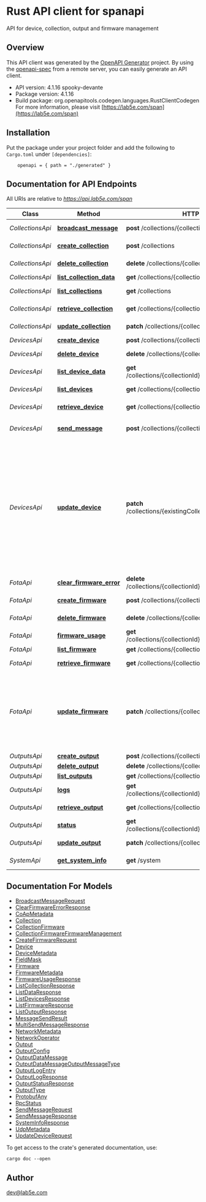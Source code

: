 # Rust API client for spanapi

API for device, collection, output and firmware management

## Overview

This API client was generated by the [OpenAPI Generator](https://openapi-generator.tech) project.  By using the [openapi-spec](https://openapis.org) from a remote server, you can easily generate an API client.

- API version: 4.1.16 spooky-devante
- Package version: 4.1.16
- Build package: org.openapitools.codegen.languages.RustClientCodegen
For more information, please visit [https://lab5e.com/span](https://lab5e.com/span)

## Installation

Put the package under your project folder and add the following to `Cargo.toml` under `[dependencies]`:

```
    openapi = { path = "./generated" }
```

## Documentation for API Endpoints

All URIs are relative to *https://api.lab5e.com/span*

Class | Method | HTTP request | Description
------------ | ------------- | ------------- | -------------
*CollectionsApi* | [**broadcast_message**](docs/CollectionsApi.md#broadcast_message) | **post** /collections/{collectionId}/to | Broadcast message
*CollectionsApi* | [**create_collection**](docs/CollectionsApi.md#create_collection) | **post** /collections | Create collection
*CollectionsApi* | [**delete_collection**](docs/CollectionsApi.md#delete_collection) | **delete** /collections/{collectionId} | Delete collection
*CollectionsApi* | [**list_collection_data**](docs/CollectionsApi.md#list_collection_data) | **get** /collections/{collectionId}/data | Get payloads
*CollectionsApi* | [**list_collections**](docs/CollectionsApi.md#list_collections) | **get** /collections | List collections
*CollectionsApi* | [**retrieve_collection**](docs/CollectionsApi.md#retrieve_collection) | **get** /collections/{collectionId} | Retrieve collection
*CollectionsApi* | [**update_collection**](docs/CollectionsApi.md#update_collection) | **patch** /collections/{collectionId} | Update collection
*DevicesApi* | [**create_device**](docs/DevicesApi.md#create_device) | **post** /collections/{collectionId}/devices | Create device
*DevicesApi* | [**delete_device**](docs/DevicesApi.md#delete_device) | **delete** /collections/{collectionId}/devices/{deviceId} | Remove device.
*DevicesApi* | [**list_device_data**](docs/DevicesApi.md#list_device_data) | **get** /collections/{collectionId}/devices/{deviceId}/data | Get payloads
*DevicesApi* | [**list_devices**](docs/DevicesApi.md#list_devices) | **get** /collections/{collectionId}/devices | List devices in collection.
*DevicesApi* | [**retrieve_device**](docs/DevicesApi.md#retrieve_device) | **get** /collections/{collectionId}/devices/{deviceId} | Retrieve device
*DevicesApi* | [**send_message**](docs/DevicesApi.md#send_message) | **post** /collections/{collectionId}/devices/{deviceId}/to | Send message to a device.
*DevicesApi* | [**update_device**](docs/DevicesApi.md#update_device) | **patch** /collections/{existingCollectionId}/devices/{deviceId} | Update device. The device can be moved from one collection to another by setting the collection ID field to the new collection. You must have administrative access to both collections.
*FotaApi* | [**clear_firmware_error**](docs/FotaApi.md#clear_firmware_error) | **delete** /collections/{collectionId}/devices/{deviceId}/fwerror | Clear FOTA error
*FotaApi* | [**create_firmware**](docs/FotaApi.md#create_firmware) | **post** /collections/{collectionId}/firmware | Create firmware
*FotaApi* | [**delete_firmware**](docs/FotaApi.md#delete_firmware) | **delete** /collections/{collectionId}/firmware/{imageId} | Delete firmware
*FotaApi* | [**firmware_usage**](docs/FotaApi.md#firmware_usage) | **get** /collections/{collectionId}/firmware/{imageId}/usage | Firmware usage
*FotaApi* | [**list_firmware**](docs/FotaApi.md#list_firmware) | **get** /collections/{collectionId}/firmware | List firmware
*FotaApi* | [**retrieve_firmware**](docs/FotaApi.md#retrieve_firmware) | **get** /collections/{collectionId}/firmware/{imageId} | Retrieve firmware
*FotaApi* | [**update_firmware**](docs/FotaApi.md#update_firmware) | **patch** /collections/{collectionId}/firmware/{imageId} | Update firmware. Only the version and tags fields can be updated. The other fields will be ignored..
*OutputsApi* | [**create_output**](docs/OutputsApi.md#create_output) | **post** /collections/{collectionId}/outputs | Create output
*OutputsApi* | [**delete_output**](docs/OutputsApi.md#delete_output) | **delete** /collections/{collectionId}/outputs/{outputId} | Delete output
*OutputsApi* | [**list_outputs**](docs/OutputsApi.md#list_outputs) | **get** /collections/{collectionId}/outputs | List outputs
*OutputsApi* | [**logs**](docs/OutputsApi.md#logs) | **get** /collections/{collectionId}/outputs/{outputId}/logs | Output logs
*OutputsApi* | [**retrieve_output**](docs/OutputsApi.md#retrieve_output) | **get** /collections/{collectionId}/outputs/{outputId} | Retrieve output
*OutputsApi* | [**status**](docs/OutputsApi.md#status) | **get** /collections/{collectionId}/outputs/{outputId}/status | Output status
*OutputsApi* | [**update_output**](docs/OutputsApi.md#update_output) | **patch** /collections/{collectionId}/outputs/{outputId} | Update output
*SystemApi* | [**get_system_info**](docs/SystemApi.md#get_system_info) | **get** /system | System information


## Documentation For Models

 - [BroadcastMessageRequest](docs/BroadcastMessageRequest.md)
 - [ClearFirmwareErrorResponse](docs/ClearFirmwareErrorResponse.md)
 - [CoApMetadata](docs/CoApMetadata.md)
 - [Collection](docs/Collection.md)
 - [CollectionFirmware](docs/CollectionFirmware.md)
 - [CollectionFirmwareFirmwareManagement](docs/CollectionFirmwareFirmwareManagement.md)
 - [CreateFirmwareRequest](docs/CreateFirmwareRequest.md)
 - [Device](docs/Device.md)
 - [DeviceMetadata](docs/DeviceMetadata.md)
 - [FieldMask](docs/FieldMask.md)
 - [Firmware](docs/Firmware.md)
 - [FirmwareMetadata](docs/FirmwareMetadata.md)
 - [FirmwareUsageResponse](docs/FirmwareUsageResponse.md)
 - [ListCollectionResponse](docs/ListCollectionResponse.md)
 - [ListDataResponse](docs/ListDataResponse.md)
 - [ListDevicesResponse](docs/ListDevicesResponse.md)
 - [ListFirmwareResponse](docs/ListFirmwareResponse.md)
 - [ListOutputResponse](docs/ListOutputResponse.md)
 - [MessageSendResult](docs/MessageSendResult.md)
 - [MultiSendMessageResponse](docs/MultiSendMessageResponse.md)
 - [NetworkMetadata](docs/NetworkMetadata.md)
 - [NetworkOperator](docs/NetworkOperator.md)
 - [Output](docs/Output.md)
 - [OutputConfig](docs/OutputConfig.md)
 - [OutputDataMessage](docs/OutputDataMessage.md)
 - [OutputDataMessageOutputMessageType](docs/OutputDataMessageOutputMessageType.md)
 - [OutputLogEntry](docs/OutputLogEntry.md)
 - [OutputLogResponse](docs/OutputLogResponse.md)
 - [OutputStatusResponse](docs/OutputStatusResponse.md)
 - [OutputType](docs/OutputType.md)
 - [ProtobufAny](docs/ProtobufAny.md)
 - [RpcStatus](docs/RpcStatus.md)
 - [SendMessageRequest](docs/SendMessageRequest.md)
 - [SendMessageResponse](docs/SendMessageResponse.md)
 - [SystemInfoResponse](docs/SystemInfoResponse.md)
 - [UdpMetadata](docs/UdpMetadata.md)
 - [UpdateDeviceRequest](docs/UpdateDeviceRequest.md)


To get access to the crate's generated documentation, use:

```
cargo doc --open
```

## Author

dev@lab5e.com

